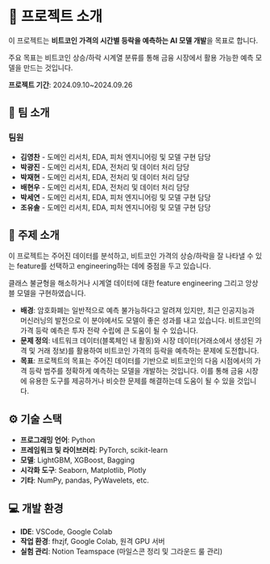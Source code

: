 # 📌 프로젝트 소개
이 프로젝트는 **비트코인 가격의 시간별 등락을 예측하는 AI 모델 개발**을 목표로 합니다. 

주요 목표는 비트코인 상승/하락 시계열 분류를 통해 금융 시장에서 활용 가능한 예측 모델을 만드는 것입니다.

**프로젝트 기간**: 2024.09.10~2024.09.26

## 👥 팀 소개
### 팀원
- **김영찬** - 도메인 리서치, EDA, 피처 엔지니어링 및 모델 구현 담당
- **박광진** - 도메인 리서치, EDA, 전처리 및 데이터 처리 담당
- **박재현** - 도메인 리서치, EDA, 전처리 및 데이터 처리 담당
- **배현우** - 도메인 리서치, EDA, 전처리 및 데이터 처리 담당
- **박세연** - 도메인 리서치, EDA, 피처 엔지니어링 및 모델 구현 담당
- **조유솔** - 도메인 리서치, EDA, 피처 엔지니어링 및 모델 구현 담당

## 🎯 주제 소개
이 프로젝트는 주어진 데이터를 분석하고, 비트코인 가격의 상승/하락을 잘 나타낼 수 있는 feature를 선택하고 engineering하는 데에 중점을 두고 있습니다.

클래스 불균형을 해소하거나 시계열 데이터에 대한 feature engineering 그리고 앙상블 모델을 구현하였습니다.

- **배경**: 암호화폐는 일반적으로 예측 불가능하다고 알려져 있지만, 최근 인공지능과 머신러닝의 발전으로 이 분야에서도 모델이 좋은 성과를 내고 있습니다. 비트코인의 가격 등락 예측은 투자 전략 수립에 큰 도움이 될 수 있습니다.
- **문제 정의**: 네트워크 데이터(블록체인 내 활동)와 시장 데이터(거래소에서 생성된 가격 및 거래 정보)를 활용하여 비트코인 가격의 등락을 예측하는 문제에 도전합니다. 
- **목표**: 프로젝트의 목표는 주어진 데이터를 기반으로 비트코인의 다음 시점에서의 가격 등락 범주를 정확하게 예측하는 모델을 개발하는 것입니다. 이를 통해 금융 시장에 유용한 도구를 제공하거나 비슷한 문제를 해결하는데 도움이 될 수 있을 것입니다.

## ⚙️ 기술 스택
- **프로그래밍 언어**: Python
- **프레임워크 및 라이브러리**: PyTorch, scikit-learn
- **모델**: LightGBM, XGBoost, Bagging
- **시각화 도구**: Seaborn, Matplotlib, Plotly
- **기타**: NumPy, pandas, PyWavelets, etc.

## 💻 개발 환경
- **IDE**: VSCode, Google Colab
- **작업 환경**: fhzjf, Google Colab, 원격 GPU 서버
- **실험 관리**: Notion Teamspace (마일스콘 정리 및 그라운드 룰 관리)


